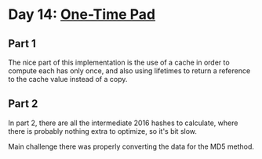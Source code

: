 # Day 14: [One-Time Pad](https://adventofcode.com/2016/day/14)

## Part 1

The nice part of this implementation is the use of a cache in order to compute each has only once, and also using lifetimes to return a reference to the cache value instead of a copy.

## Part 2

In part 2, there are all the intermediate 2016 hashes to calculate, where there is probably nothing extra to optimize, so it's bit slow.

Main challenge there was properly converting the data for the MD5 method.